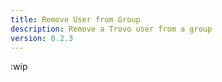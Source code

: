```yaml
---
title: Remove User from Group
description: Remove a Trovo user from a group
version: 0.2.3
---
```


:wip